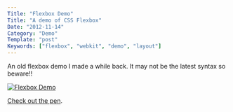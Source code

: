 ```yaml
---
Title: "Flexbox Demo"
Title: "A demo of CSS Flexbox"
Date: "2012-11-14"
Category: "Demo"
Template: "post"
Keywords: ["flexbox", "webkit", "demo", "layout"]
---
```


An old flexbox demo I made a while back. It may not be the latest syntax so beware!!

[![Flexbox Demo](http://ohdoylerules.com/content/images/Screen-Shot-2012-11-13-at-4.23.41-PM-e135284190554411.png "Flexbox Demo")](http://codepen.io/james2doyle/pen/svEek)

[Check out the pen](http://codepen.io/james2doyle/pen/svEek "Codepen Link").
